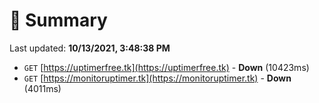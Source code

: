# 📖 Summary
Last updated: **10/13/2021, 3:48:38 PM**

- `GET` [https://uptimerfree.tk](https://uptimerfree.tk) - **Down** (10423ms)
- `GET` [https://monitoruptimer.tk](https://monitoruptimer.tk) - **Down** (4011ms)
